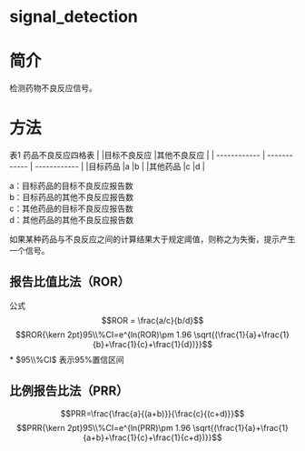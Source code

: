 # signal_detection

# 简介
检测药物不良反应信号。

# 方法

表1 药品不良反应四格表
|   |目标不良反应   |其他不良反应   |
| ------------ | ------------ | ------------ |
|目标药品   |a   |b   |
|其他药品   |c   |d   |

a：目标药品的目标不良反应报告数<br> 
b：目标药品的其他不良反应报告数<br> 
c：其他药品的目标不良反应报告数<br> 
d：其他药品的其他不良反应报告数<br> 

如果某种药品与不良反应之间的计算结果大于规定阈值，则称之为失衡，提示产生一个信号。<br> 

## 报告比值比法（ROR）
公式<br> 
$$ROR = \frac{a/c}{b/d}$$
$$ROR{\kern 2pt}95\\%CI=e^{ln(ROR)\pm 1.96 \sqrt{(\frac{1}{a}+\frac{1}{b}+\frac{1}{c}+\frac{1}{d})}}$$
\* $95\\%CI$ 表示95\%置信区间

## 比例报告比法（PRR）
$$PRR=\frac{\frac{a}{(a+b)}}{\frac{c}{(c+d)}}$$
$$PRR{\kern 2pt}95\\%CI=e^{ln(PRR)\pm 1.96 \sqrt{(\frac{1}{a}+\frac{1}{a+b}+\frac{1}{c}+\frac{1}{c+d})}}$$
